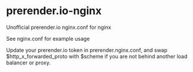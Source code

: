 # prerender.io-nginx
Unofficial prerender.io nginx.conf for nginx


See nginx.conf for example usage

Update your prerender.io token in prerender.nginx.conf, and swap $http_x_forwarded_proto with $scheme if you are not behind another load balancer or proxy.
